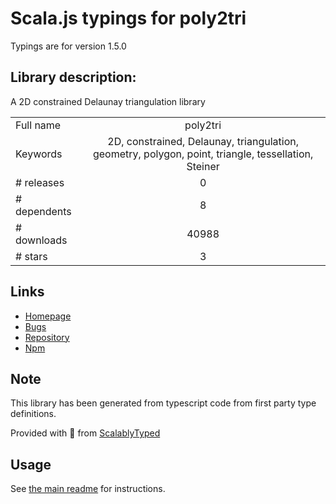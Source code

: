 
# Scala.js typings for poly2tri

Typings are for version 1.5.0

## Library description:
A 2D constrained Delaunay triangulation library

|                    |                 |
| ------------------ | :-------------: |
| Full name          | poly2tri |
| Keywords           | 2D, constrained, Delaunay, triangulation, geometry, polygon, point, triangle, tessellation, Steiner |
| # releases         | 0 |
| # dependents       | 8 |
| # downloads        | 40988 |
| # stars            | 3 |

## Links
- [Homepage](https://github.com/r3mi/poly2tri.js)
- [Bugs](https://github.com/r3mi/poly2tri.js/issues)
- [Repository](https://github.com/r3mi/poly2tri.js)
- [Npm](https://www.npmjs.com/package/poly2tri)
    


## Note
This library has been generated from typescript code from first party type definitions.

Provided with :purple_heart: from [ScalablyTyped](https://github.com/oyvindberg/ScalablyTyped)

## Usage
See [the main readme](../../readme.md) for instructions.


